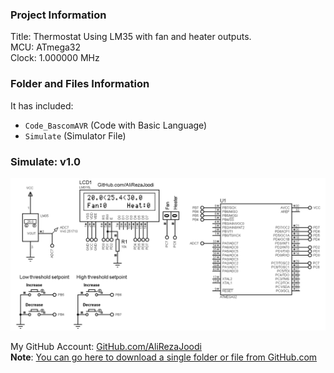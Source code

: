 ### Project Information
Title:               	Thermostat Using LM35 with fan and heater outputs.  
MCU:                 	ATmega32  
Clock:		     	1.000000 MHz   

### Folder and Files Information
It has included:
- `Code_BascomAVR` (Code with Basic Language)
- `Simulate` (Simulator File)

### Simulate: v1.0
![](Simulate/v1.0.png)

My GitHub Account: [GitHub.com/AliRezaJoodi](https://github.com/AliRezaJoodi)  
**Note**: [You can go here to download a single folder or file from GitHub.com](https://minhaskamal.github.io/DownGit/#/home)
